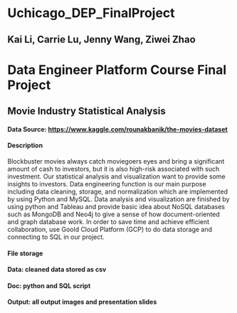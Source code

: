 # Uchicago_DEP_FinalProject
## Kai Li, Carrie Lu, Jenny Wang, Ziwei Zhao

# Data Engineer Platform Course Final Project


## Movie Industry Statistical Analysis
#### Data Source: https://www.kaggle.com/rounakbanik/the-movies-dataset

#### Description
Blockbuster movies always catch moviegoers eyes and bring a significant amount of cash to investors, but it is also high-risk associated with such investment. Our statistical analysis and visualization want to provide some insights to investors.
Data engineering function is our main purpose including data cleaning, storage, and normalization which are implemented by using Python and MySQL.
Data analysis and visualization are finished by using python and Tableau and provide basic idea about NoSQL databases such as MongoDB and Neo4j to give a sense of how document-oriented and graph database work.
In order to save time and achieve efficient collaboration, use Goold Cloud Platform (GCP) to do data storage and connecting to SQL in our project.

#### File storage
#### Data: cleaned data stored as csv
#### Doc: python and SQL script
#### Output: all output images and presentation slides
